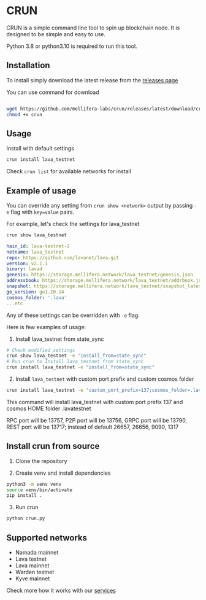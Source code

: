 # CRUN 

CRUN is a simple command line tool to spin up blockchain node. It is designed to be simple and easy to use.

Python 3.8 or python3.10 is required to run this tool. 

## Installation

To install simply download the latest release from the [releases page](https://github.com/MELLIFERA-Labs/crun/releases/tag/v0.1.0)

You can use command for download
```bash

wget https://github.com/mellifera-labs/crun/releases/latest/download/crun 
chmod +x crun  

```

## Usage

Install with default settings 

```bash
crun install lava_testnet
```
Check `crun list` for available networks for install

## Example of usage 

You can override any setting from `crun show <network>` output by passing `-e` flag with `key=value` pairs. 

For example, let's check the settings for lava_testnet

```bash
crun show lava_testnet
```

```yaml
hain_id: lava-testnet-2
netname: lava_testnet
repo: https://github.com/lavanet/lava.git
version: v2.1.1
binary: lavad
genesis: https://storage.mellifera.network/lava_testnet/genesis.json
addressbook: https://storage.mellifera.network/lava_testnet/addrbook.json
snapshot: https://storage.mellifera.network/lava_testnet/snapshot_latest.tar.lz4
go_version: go1.20.14
cosmos_folder: '.lava'
...etc
```
Any of these settings can be overridden with `-e` flag. 

Here is few examples of usage:

1. Install lava_testnet from state_sync

```bash
# Check modified settings 
crun show lava_testnet -e "install_from=state_sync"
# Run crun to Install lava_testnet from state_sync
crun install lava_testnet -e "install_from=state_sync"
```

2. Install `lava_testnet` with custom port prefix and custom cosmos folder

```bash
crun install lava_testnet -e "custom_port_prefix=137;cosmos_folder=.lavatestnet"
```
This command will install lava_testnet with custom port prefix 137 and cosmos HOME folder .lavatestnet

RPC port will be 13757, P2P port will be 13756, GRPC port will be 13790, REST port will be 13717; instead of default 26657, 26656, 9090, 1317


## Install crun from source

1. Clone the repository

2. Create venv and install dependencies

```bash
python3 -m venv venv
source venv/bin/activate
pip install .
```
3. Run crun

```bash
python crun.py
```

## Supported networks

- Namada mainnet
- Lava testnet
- Lava mainnet 
- Warden testnet
- Kyve mainnet


Check more how it works with our [services](https://services.mellifera.network/)



